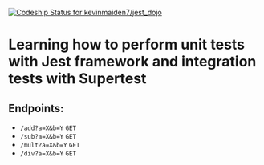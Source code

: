 [![Codeship Status for kevinmaiden7/jest_dojo](https://app.codeship.com/projects/0c6b85f6-0162-47e0-8e0c-bf9a549e49ca/status?branch=master)](https://app.codeship.com/projects/424728)

# Learning how to perform unit tests with Jest framework and integration tests with Supertest

## Endpoints:
- `/add?a=X&b=Y` `GET`
- `/sub?a=X&b=Y` `GET`
- `/mult?a=X&b=Y` `GET`
- `/div?a=X&b=Y` `GET`
